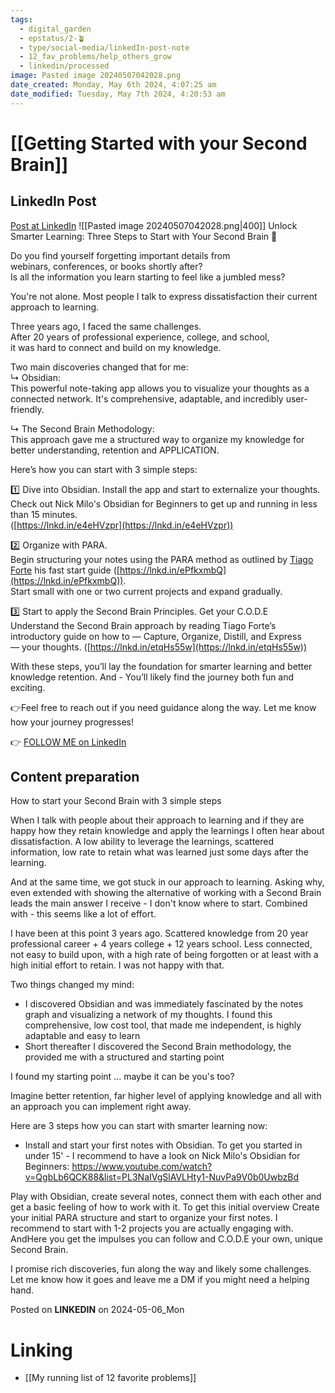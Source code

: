 ```yaml
---
tags:
  - digital_garden
  - epstatus/2-🪴
  - type/social-media/linkedIn-post-note
  - 12_fav_problems/help_others_grow
  - linkedin/processed
image: Pasted image 20240507042028.png
date_created: Monday, May 6th 2024, 4:07:25 am
date_modified: Tuesday, May 7th 2024, 4:20:53 am
---
```

# [[Getting Started with your Second Brain]]
## LinkedIn Post
[Post at LinkedIn](https://www.linkedin.com/posts/sebastiankamilli_unlock-smarter-learning-three-steps-to-start-activity-7193150025290383360-b0eK?utm_source=share&utm_medium=member_desktop)
![[Pasted image 20240507042028.png|400]]
  Unlock Smarter Learning: Three Steps to Start with Your Second Brain 🧠  
  
Do you find yourself forgetting important details from  
webinars, conferences, or books shortly after?  
Is all the information you learn starting to feel like a jumbled mess?  
  
You're not alone. Most people I talk to express dissatisfaction their current approach to learning.  
  
Three years ago, I faced the same challenges.  
After 20 years of professional experience, college, and school,  
it was hard to connect and build on my knowledge.  
  
Two main discoveries changed that for me:  
↳ Obsidian:  
This powerful note-taking app allows you to visualize your thoughts as a connected network. It's comprehensive, adaptable, and incredibly user-friendly.  
  
↳ The Second Brain Methodology:  
This approach gave me a structured way to organize my knowledge for better understanding, retention and APPLICATION.  
  
Here’s how you can start with 3 simple steps:  
  
1️⃣ Dive into Obsidian. Install the app and start to externalize your thoughts.  
Check out Nick Milo's Obsidian for Beginners to get up and running in less than 15 minutes.  
([https://lnkd.in/e4eHVzpr](https://lnkd.in/e4eHVzpr))  
  
2️⃣ Organize with PARA.  
Begin structuring your notes using the PARA method as outlined by [](https://www.linkedin.com/in/ACoAAAKCWZYB0BJT397p4ZgCANFOp93epEb3djc)[Tiago Forte](https://www.linkedin.com/in/tiagoforte/) his fast start guide ([https://lnkd.in/ePfkxmbQ](https://lnkd.in/ePfkxmbQ)).  
Start small with one or two current projects and expand gradually.  
  
3️⃣ Start to apply the Second Brain Principles. Get your C.O.D.E  
Understand the Second Brain approach by reading Tiago Forte’s introductory guide on how to — Capture, Organize, Distill, and Express — your thoughts. ([https://lnkd.in/etqHs55w](https://lnkd.in/etqHs55w))  
  
With these steps, you’ll lay the foundation for smarter learning and better knowledge retention. And - You’ll likely find the journey both fun and exciting.  
  
👉Feel free to reach out if you need guidance along the way. Let me know how your journey progresses!

👉 [FOLLOW ME on LinkedIn](https://www.linkedin.com/comm/mynetwork/discovery-see-all?usecase=PEOPLE_FOLLOWS&followMember=sebastiankamilli)

## Content preparation

How to start your Second Brain with 3 simple steps

When I talk with people about their approach to learning and if they are happy how they retain knowledge and apply the learnings I often hear about dissatisfaction. 
A low ability to leverage the learnings, scattered information, low rate to retain what was learned just some days after the learning. 

And at the same time, we got stuck in our approach to learning. Asking why, even extended with showing the alternative of working with a Second Brain leads the main answer I receive - I don't know where to start. Combined with - this seems like a lot of effort. 

I have been at this point 3 years ago. Scattered knowledge from 20 year professional career + 4 years college + 12 years school. Less connected, not easy to build upon, with a high rate of being forgotten or at least with a high initial effort to retain. I was not happy with that. 

Two things changed my mind: 
+ I discovered Obsidian and was immediately fascinated by the notes graph and visualizing a network of my thoughts. I found this comprehensive, low cost tool, that made me independent, is highly adaptable and easy to learn 
+ Short thereafter I discovered the Second Brain methodology, the provided me with a structured and starting point

I found my starting point ... maybe it can be you's too?

Imagine better retention, far higher level of applying knowledge and all with an approach you can implement right away.

Here are 3 steps how you can start with smarter learning now:
+ Install and start your first notes with Obsidian. To get you started in under 15' - I recommend to have a look on Nick Milo's Obsidian for Beginners:  https://www.youtube.com/watch?v=QgbLb6QCK88&list=PL3NaIVgSlAVLHty1-NuvPa9V0b0UwbzBd

Play with Obsidian, create several notes, connect them with each other and get a basic feeling of how to work with it. To get this initial overview 
Create your initial PARA structure and start to organize your first notes. I recommend to start with 1-2 projects you are actually engaging with. AndHere you get the impulses you can follow and C.O.D.E your own, unique Second Brain. 

I promise rich discoveries, fun along the way and likely some challenges. Let me know how it goes and leave me a DM if you might need a helping hand.





Posted on **LINKEDIN** on 2024-05-06_Mon
# Linking
+ [[My running list of 12 favorite problems]]